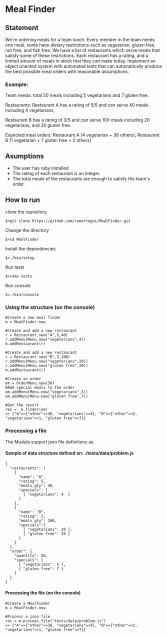 # Meal Finder

## Statement

We're ordering meals for a team lunch. Every member in the team needs one meal, some have dietary restrictions such as vegetarian, gluten free, nut free, and fish free. We have a list of restaurants which serve meals that satisfy some of these restrictions. Each restaurant has a rating, and a limited amount of meals in stock that they can make today. Implement an object oriented system with automated tests that can automatically produce the best possible meal orders with reasonable assumptions.

### Example:

Team needs: total 50 meals including 5 vegetarians and 7 gluten free.

Restaurants: Restaurant A has a rating of 5/5 and can serve 40 meals including 4 vegetarians,

Restaurant B has a rating of 3/5 and can serve 100 meals including 20 vegetarians, and 20 gluten free.

Expected meal orders: Restaurant A (4 vegetarian + 36 others), Restaurant B (1 vegetarian + 7 gluten free + 2 others)

## Asumptions

- The user has ruby installed
- The rating of each restaurant is an integer.
- The total meals of the restaurants are enough to satisfy the team's order.

## How to run

clone the repository.

    $>git clone https://github.com/ramortegui/MealFinder.git

Change the directory

    $>cd MealFinder

Install the dependencies

    $>./bin/setup

Run tests

    $>rake tests

Run console

    $>./bin/console

### Using the structure (on the console)

    #Create a new meal finder
    m = MealFinder.new
    
    #Create and add a new restaurant
    r = Restaurant.new("A",5,40)
    r.addMenu(Menu.new("vegetarians",4))
    m.addRestaurant(r)
    
    #Create and add a new restaurant
    r = Restaurant.new("B",3,100)
    r.addMenu(Menu.new("vegetarians",20))
    r.addMenu(Menu.new("gluten free",20))
    m.addRestaurant(r)

    #Create an order
    om = OrderMenu.new(50)
    #Add special meals to the order
    om.addMenu(Menu.new("vegetarians",5))
    om.addMenu(Menu.new("gluten free",7))

    #Get the result
    res =  m.finder(om)
    => {"A"=>{"other"=>36, "vegetarians"=>4}, "B"=>{"other"=>2, "vegetarians"=>1, "gluten free"=>7}} 


### Processing a file

The Module support json file definitions as:

#### Sample of data structure defined on: ./tests/data/problem.js
```
{
  "restaurants": [
    {
      "name": "A",
      "rating": 5,
      "meals_qty": 40,
      "specials": [
        { "vegetarians": 4  }
      ]
    },
    {
      "name": "B",
      "rating": 3,
      "meals_qty": 100,
      "specials":[
        { "vegetarians": 20 },
        { "gluten free": 20 }
      ]
    }
  ],
  "order": {
    "quantity": 50,
    "specials": [
      { "vegetarians": 5 },
      { "gluten free": 7 }
    ]
  }
}
```
#### Processing the file (on the console)

    #Create a MealFinder
    m = MealFinder.new
    
    #Process a json file
    res = m.process_file("tests/data/problem.js")
    => {"A"=>{"other"=>36, "vegetarians"=>4}, "B"=>{"other"=>2, "vegetarians"=>1, "gluten free"=>7}} 
